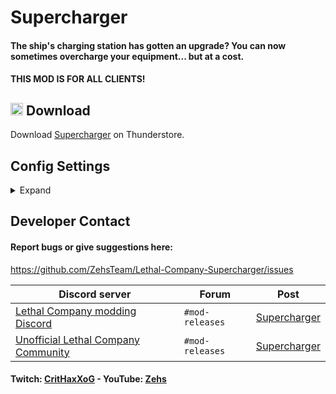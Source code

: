 # Supercharger
#### The ship's charging station has gotten an upgrade? You can now sometimes overcharge your equipment... but at a cost.

#### THIS MOD IS FOR ALL CLIENTS!

## <img src="https://i.imgur.com/TpnrFSH.png" width="20px"> Download

Download [Supercharger](https://thunderstore.io/c/lethal-company/p/Zehs/Supercharger/) on Thunderstore.

## Config Settings
<details>
  <summary>Expand</summary>
<br>

| General Settings | Setting type | Default value | Description |
| ----------- | ----------- | ----------- | ----------- |
| `ExtendedLogging` | `Boolean` | `false` | Enable extended logging. |
| `SuperchargeChance` | `Single` | `50` | The percent chance a charge station will supercharge your item. |
| `ExplodeChance` | `Single` | `50` | The percent chance your item will explode from supercharging. |

</details>

## Developer Contact
#### Report bugs or give suggestions here:
https://github.com/ZehsTeam/Lethal-Company-Supercharger/issues

| Discord server | Forum | Post |
| ----------- | ----------- | ----------- |
| [Lethal Company modding Discord](https://discord.gg/XeyYqRdRGC) | `#mod-releases` | [Supercharger](https://discord.com/channels/1168655651455639582/1264929895792906311) |
| [Unofficial Lethal Company Community](https://discord.gg/nYcQFEpXfU) | `#mod-releases` | [Supercharger](https://discord.com/channels/1169792572382773318/1264930076496101376) |

#### Twitch: [CritHaxXoG](https://www.twitch.tv/crithaxxog) - YouTube: [Zehs](https://www.youtube.com/channel/UCb4VEkc-_im0h8DKXlwmIAA)

